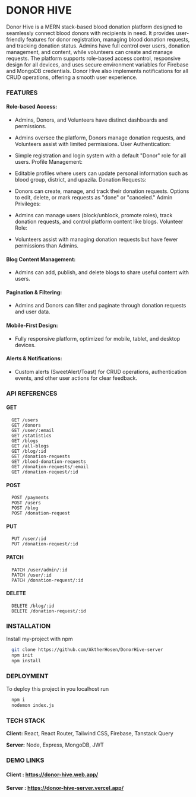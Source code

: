 # DONOR HIVE

Donor Hive is a MERN stack-based blood donation platform designed to seamlessly connect blood donors with recipients in need. It provides user-friendly features for donor registration, managing blood donation requests, and tracking donation status. Admins have full control over users, donation management, and content, while volunteers can create and manage requests. The platform supports role-based access control, responsive design for all devices, and uses secure environment variables for Firebase and MongoDB credentials. Donor Hive also implements notifications for all CRUD operations, offering a smooth user experience.

### FEATURES

#### Role-based Access:

- Admins, Donors, and Volunteers have distinct dashboards and permissions.
- Admins oversee the platform, Donors manage donation requests, and Volunteers assist with limited permissions.
  User Authentication:

- Simple registration and login system with a default "Donor" role for all users.
  Profile Management:

- Editable profiles where users can update personal information such as blood group, district, and upazila.
  Donation Requests:

- Donors can create, manage, and track their donation requests.
  Options to edit, delete, or mark requests as "done" or "canceled."
  Admin Privileges:

- Admins can manage users (block/unblock, promote roles), track donation requests, and control platform content like blogs.
  Volunteer Role:

- Volunteers assist with managing donation requests but have fewer permissions than Admins.

#### Blog Content Management:

- Admins can add, publish, and delete blogs to share useful content with users.

#### Pagination & Filtering:

- Admins and Donors can filter and paginate through donation requests and user data.

#### Mobile-First Design:

- Fully responsive platform, optimized for mobile, tablet, and desktop devices.

#### Alerts & Notifications:

- Custom alerts (SweetAlert/Toast) for CRUD operations, authentication events, and other user actions for clear feedback.

### API REFERENCES

#### GET

```https://donor-hive-server.vercel.app/
  GET /users
  GET /donors
  GET /user/:email
  GET /statistics
  GET /blogs
  GET /all-blogs
  GET /blog/:id
  GET /donation-requests
  GET /blood-donation-requests
  GET /donation-requests/:email
  GET /donation-request/:id
```

#### POST

```https://donor-hive-server.vercel.app/
  POST /payments
  POST /users
  POST /blog
  POST /donation-request
```

#### PUT

```https://donor-hive-server.vercel.app/
  PUT /user/:id
  PUT /donation-request/:id
```

#### PATCH

```https://donor-hive-server.vercel.app/
  PATCH /user/admin/:id
  PATCH /user/:id
  PATCH /donation-request/:id
```

#### DELETE

```https://donor-hive-server.vercel.app/
  DELETE /blog/:id
  DELETE /donation-request/:id
```

### INSTALLATION

Install my-project with npm

```bash
  git clone https://github.com/AktherHosen/DonorHive-server
  npm init
  npm install
```

### DEPLOYMENT

To deploy this project in you localhost run

```bash
  npm i
  nodemon index.js

```

### TECH STACK

**Client:** React, React Router, Tailwind CSS, Firebase, Tanstack Query

**Server:** Node, Express, MongoDB, JWT

### DEMO LINKS

#### Client : https://donor-hive.web.app/

#### Server : https://donor-hive-server.vercel.app/
